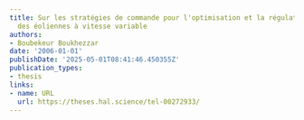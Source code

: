 ```yaml
---
title: Sur les stratégies de commande pour l'optimisation et la régulation de puissance
  des éoliennes à vitesse variable
authors:
- Boubekeur Boukhezzar
date: '2006-01-01'
publishDate: '2025-05-01T08:41:46.450355Z'
publication_types:
- thesis
links:
- name: URL
  url: https://theses.hal.science/tel-00272933/
---
```

